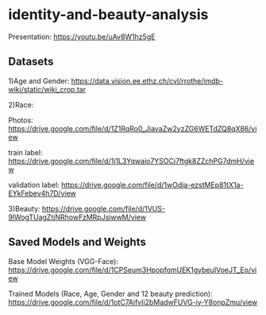 # identity-and-beauty-analysis

Presentation:
https://youtu.be/uAv8W1hz5gE

## Datasets
1)Age and Gender:
https://data.vision.ee.ethz.ch/cvl/rrothe/imdb-wiki/static/wiki_crop.tar

2)Race:

Photos:
https://drive.google.com/file/d/1Z1RqRo0_JiavaZw2yzZG6WETdZQ8qX86/view

train label:
https://drive.google.com/file/d/1i1L3Yqwaio7YSOCj7ftgk8ZZchPG7dmH/view

validation label:
https://drive.google.com/file/d/1wOdja-ezstMEp81tX1a-EYkFebev4h7D/view

3)Beauty:
https://drive.google.com/file/d/1VUS-9lWogTUagZtjNRhowFzMRpJsiwwM/view

## Saved Models and Weights

Base Model Weights (VGG-Face): https://drive.google.com/file/d/1CPSeum3HpopfomUEK1gybeuIVoeJT_Eo/view

Trained Models (Race, Age, Gender and 12 beauty prediction): https://drive.google.com/file/d/1otC7AifvIi2bMadwFUVG-iy-Y8onpZmu/view
